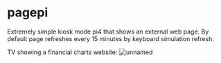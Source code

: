 # pagepi
Extremely simple kiosk mode pi4 that shows an external web page. By default page refreshes every 15 minutes by keyboard simulation refresh. 

TV showing a financial charts website:
![unnamed](https://github.com/ugotapi/pagepi/assets/14945441/8a75fcaf-559f-4726-9a78-fe416704bafa)

